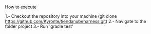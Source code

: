 How to execute

1.- Checkout the repository into your machine (git clone https://github.com/Kyronte/tiendanubeharness.git)
2.- Navigate to the folder project
3.- Run 'gradle test'
